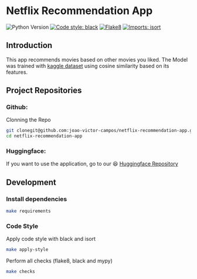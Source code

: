 # Netflix Recommendation App


![Python Version](https://img.shields.io/badge/python-3.10-green)
[![Code style: black](https://img.shields.io/badge/code%20style-black-000000.svg)](https://github.com/psf/black)
[![Flake8](https://img.shields.io/badge/code%20quality-flake8-blue)](https://github.com/PyCQA/flake8)
[![Imports: isort](https://img.shields.io/badge/%20imports-isort-%231674b1?style=flat&labelColor=ef8336)](https://pycqa.github.io/isort/)


## Introduction
This app recommends movies based on other movies you liked.
The Model was trained with [kaggle dataset](https://www.kaggle.com/datasets/victorsoeiro/netflix-tv-shows-and-movies) using cosine similarity based on its features.

## Project Repositories

### Github:
Clonning the Repo

```bash
git clonegit@github.com:joao-victor-campos/netflix-recommendation-app.git
cd netflix-recommendation-app
```

### Huggingface:

If you want to use the application, go to our :laughing: [Huggingface Repository](https://huggingface.co/spaces/joao-victor-campos/netflix-recommensation-model) 


## Development

### Install dependencies

```bash
make requirements
```

### Code Style
Apply code style with black and isort
```bash
make apply-style
```

Perform all checks (flake8, black and mypy)
```bash
make checks
```

